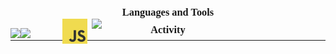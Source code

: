 

------------


<h3 align="center" style="margin-top: -42px;">
    <span style="font-family: 'Lucida Console';">Activity</span>
</h3>

<div style="display: flex; margin-top: -32px;">
    <a href="https://github.com/aik-10">
      <img align="center" src="https://github-readme-stats.vercel.app/api/wakatime?username=Lentokone&hide_border=true&theme=vue&title_color=#FFFFFF" />
    </a>
    <a href="https://github.com/aik-10">
      <img align="center" src="https://github-readme-stats.vercel.app/api/top-langs/?username=aik-10&layout=full&hide_border=true&theme=vue&title_color=#FFFFFF" />
    </a>
</div>

<h3 align="center" style="margin-top: -52px;">
  <span style="font-family: 'Lucida Console';">Languages and Tools</span>

  <p align="center" style="display: flex;margin: auto;width: 70%;">
    <img style="margin-left: 7px;" height="40" src="https://raw.githubusercontent.com/github/explore/80688e429a7d4ef2fca1e82350fe8e3517d3494d/topics/javascript/javascript.png">
    <img style="margin-left: 7px;" height="40" src="https://download.logo.wine/logo/MySQL/MySQL-Logo.wine.png">
  </p>
</h3>

